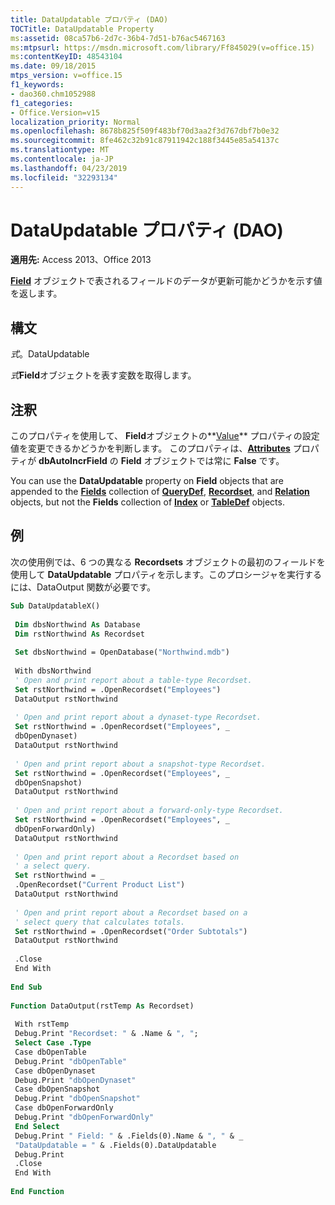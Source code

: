 ```yaml
---
title: DataUpdatable プロパティ (DAO)
TOCTitle: DataUpdatable Property
ms:assetid: 08ca57b6-2d7c-36b4-7d51-b76ac5467163
ms:mtpsurl: https://msdn.microsoft.com/library/Ff845029(v=office.15)
ms:contentKeyID: 48543104
ms.date: 09/18/2015
mtps_version: v=office.15
f1_keywords:
- dao360.chm1052988
f1_categories:
- Office.Version=v15
localization_priority: Normal
ms.openlocfilehash: 8678b825f509f483bf70d3aa2f3d767dbf7b0e32
ms.sourcegitcommit: 8fe462c32b91c87911942c188f3445e85a54137c
ms.translationtype: MT
ms.contentlocale: ja-JP
ms.lasthandoff: 04/23/2019
ms.locfileid: "32293134"
---
```

# <a name="fielddataupdatable-property-dao"></a>DataUpdatable プロパティ (DAO)


**適用先:** Access 2013、Office 2013


**[Field](field-object-dao.md)** オブジェクトで表されるフィールドのデータが更新可能かどうかを示す値を返します。

## <a name="syntax"></a>構文

*式*。DataUpdatable

*式***Field**オブジェクトを表す変数を取得します。

## <a name="remarks"></a>注釈

このプロパティを使用して、 **Field**オブジェクトの**[Value](field-value-property-dao.md)** プロパティの設定値を変更できるかどうかを判断します。 このプロパティは、**[Attributes](field-attributes-property-dao.md)** プロパティが **dbAutoIncrField** の **Field** オブジェクトでは常に **False** です。

You can use the **DataUpdatable** property on **Field** objects that are appended to the **[Fields](fields-collection-dao.md)** collection of **[QueryDef](querydef-object-dao.md)**, **[Recordset](recordset-object-dao.md)**, and **[Relation](relation-object-dao.md)** objects, but not the **Fields** collection of **[Index](index-object-dao.md)** or **[TableDef](tabledef-object-dao.md)** objects.

## <a name="example"></a>例

次の使用例では、6 つの異なる **Recordsets** オブジェクトの最初のフィールドを使用して **DataUpdatable** プロパティを示します。このプロシージャを実行するには、DataOutput 関数が必要です。

```vb 
Sub DataUpdatableX() 
 
 Dim dbsNorthwind As Database 
 Dim rstNorthwind As Recordset 
 
 Set dbsNorthwind = OpenDatabase("Northwind.mdb") 
 
 With dbsNorthwind 
 ' Open and print report about a table-type Recordset. 
 Set rstNorthwind = .OpenRecordset("Employees") 
 DataOutput rstNorthwind 
 
 ' Open and print report about a dynaset-type Recordset. 
 Set rstNorthwind = .OpenRecordset("Employees", _ 
 dbOpenDynaset) 
 DataOutput rstNorthwind 
 
 ' Open and print report about a snapshot-type Recordset. 
 Set rstNorthwind = .OpenRecordset("Employees", _ 
 dbOpenSnapshot) 
 DataOutput rstNorthwind 
 
 ' Open and print report about a forward-only-type Recordset. 
 Set rstNorthwind = .OpenRecordset("Employees", _ 
 dbOpenForwardOnly) 
 DataOutput rstNorthwind 
 
 ' Open and print report about a Recordset based on 
 ' a select query. 
 Set rstNorthwind = _ 
 .OpenRecordset("Current Product List") 
 DataOutput rstNorthwind 
 
 ' Open and print report about a Recordset based on a 
 ' select query that calculates totals. 
 Set rstNorthwind = .OpenRecordset("Order Subtotals") 
 DataOutput rstNorthwind 
 
 .Close 
 End With 
 
End Sub 
 
Function DataOutput(rstTemp As Recordset) 
 
 With rstTemp 
 Debug.Print "Recordset: " & .Name & ", "; 
 Select Case .Type 
 Case dbOpenTable 
 Debug.Print "dbOpenTable" 
 Case dbOpenDynaset 
 Debug.Print "dbOpenDynaset" 
 Case dbOpenSnapshot 
 Debug.Print "dbOpenSnapshot" 
 Case dbOpenForwardOnly 
 Debug.Print "dbOpenForwardOnly" 
 End Select 
 Debug.Print " Field: " & .Fields(0).Name & ", " & _ 
 "DataUpdatable = " & .Fields(0).DataUpdatable 
 Debug.Print 
 .Close 
 End With 
 
End Function 
 
```

